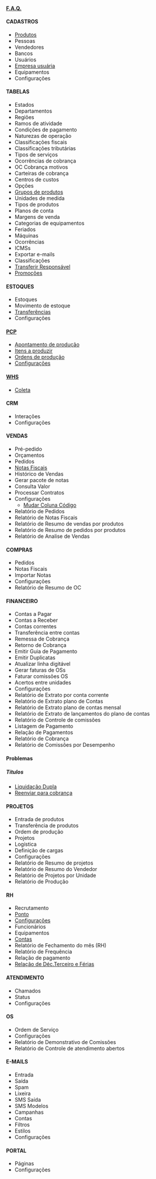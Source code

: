 #### [F.A.Q.](/faq/faq.md)

#### CADASTROS
- [Produtos](/cadastros/Produtos.md)
- Pessoas
- Vendedores
- Bancos
- Usuários
- [Empresa usuária](/cadastros/empresausuaria.md)
- Equipamentos
- Configurações

#### TABELAS
- Estados
- Departamentos
- Regiões
- Ramos de atividade
- Condições de pagamento
- Naturezas de operação
- Classificações fiscais
- Classificações tributárias
- Tipos de serviços
- Ocorrências de cobrança
- OC Cobrança motivos
- Carteiras de cobrança
- Centros de custos
- Opções
- [Grupos de produtos](/cadastro/GruposDeProdutos.md)
- Unidades de medida
- Tipos de produtos
- Planos de conta
- Margens de venda
- Categorias de equipamentos
- Feriados
- Máquinas
- Ocorrências
- ICMSs
- Exportar e-mails
- Classificações
- [Transferir Responsável](/cadastro/transferir-responsavel.md)
- [Promoções](/cadastros/promocoes.md) 

#### ESTOQUES
- Estoques
- Movimento de estoque
- [Transferências](/Estoques/Transferencias.md)
- Configurações

#### [PCP](/PCP/pcp.md)
- [Apontamento de produção](/PCP/ApontamentoDeProducao.md)
- [Itens a produzir](/PCP/ItensAProduzir.md)
- [Ordens de produção](/PCP/OrdensDeProducao.md)
- [Configurações](/PCP/Configuracoes.md)

#### [WHS](/WHS/WHS.md)
- [Coleta](/WHS/Coleta.md)

#### CRM
- Interações
- Configurações

####  VENDAS
- Pré-pedido
- Orçamentos
- Pedidos
- [Notas Fiscais](/vendas/notas-fiscais.md)
- Histórico de Vendas
- Gerar pacote de notas
- Consulta Valor
- Processar Contratos
- Configurações
  - [Mudar Coluna Código](/vendas/mudar-col-codigo.md)
- Relatório de Pedidos
- Relatório de Notas Fiscais
- Relatório de Resumo de vendas por produtos
- Relatório de Resumo de pedidos por produtos
- Relatório de Analise de Vendas

#### COMPRAS
- Pedidos
- Notas Fiscais
- Importar Notas
- Configurações
- Relatório de Resumo de OC

#### FINANCEIRO
- Contas a Pagar
- Contas a Receber
- Contas correntes
- Transferência entre contas
- Remessa de Cobrança
- Retorno de Cobrança
- Emitir Guia de Pagamento
- Emitir Duplicatas
- Atualizar linha digitável
- Gerar faturas de OSs
- Faturar comissões OS
- Acertos entre unidades
- Configurações
- Relatório de Extrato por conta corrente
- Relatório de Extrato plano de Contas
- Relatório de Extrato plano de contas mensal
- Relatório de Extrato de lançamentos do plano de contas
- Relatório de Controle de comissões
- Listagem de Pagamento
- Relação de Pagamentos
- Relatório de Cobrança
- Relatório de Comissões por Desempenho

#### Problemas
##### Títulos
- [Liquidação Dupla](/financeiro/problemas/titulos/liquidado-duas-vezes.md)
- [Reenviar para cobrança](/financeiro/problemas/titulos/reenviar-titulo-para-cobranca.md)
  
#### PROJETOS
- Entrada de produtos
- Transferência de produtos
- Ordem de produção
- Projetos
- Logística
- Definição de cargas
- Configurações
- Relatório de Resumo de projetos
- Relatório de Resumo do Vendedor
- Relatório de Projetos por Unidade
- Relatório de Produção

#### RH
- Recrutamento
- [Ponto](/RH/ponto.md)
- [Configurações](/RH/configuracoes.md)
- Funcionários
- Equipamentos
- [Contas](/RH/contas.md)
- Relatório de Fechamento do mês (RH)
- Relatório de Frequência
- Relação de pagamento
- [Relação de Déc.Terceiro e Férias](/RH/relacaodedecterceiroferias.md)

#### ATENDIMENTO
- Chamados
- Status
- Configurações

#### OS
- Ordem de Serviço
- Configurações
- Relatório de Demonstrativo de Comissões
- Relatório de Controle de atendimento abertos

#### E-MAILS
- Entrada
- Saída
- Spam
- Lixeira
- SMS Saída
- SMS Modelos
- Campanhas
- Contas
- Filtros
- Estilos
- Configurações

#### PORTAL
- Páginas
- Configurações

